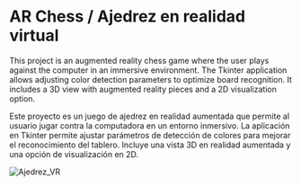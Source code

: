 # AR Chess / Ajedrez en realidad virtual

This project is an augmented reality chess game where the user plays against the computer in an immersive environment. The Tkinter application allows adjusting color detection parameters to optimize board recognition. It includes a 3D view with augmented reality pieces and a 2D visualization option.

Este proyecto es un juego de ajedrez en realidad aumentada que permite al usuario jugar contra la computadora en un entorno inmersivo. La aplicación en Tkinter permite ajustar parámetros de detección de colores para mejorar el reconocimiento del tablero. Incluye una vista 3D en realidad aumentada y una opción de visualización en 2D.

![Ajedrez_VR](https://github.com/user-attachments/assets/01340f03-5537-43db-bb2e-626c11ab1b23)
